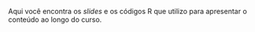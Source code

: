 Aqui você encontra os *slides* e os códigos R que utilizo para apresentar o conteúdo ao longo do curso.

